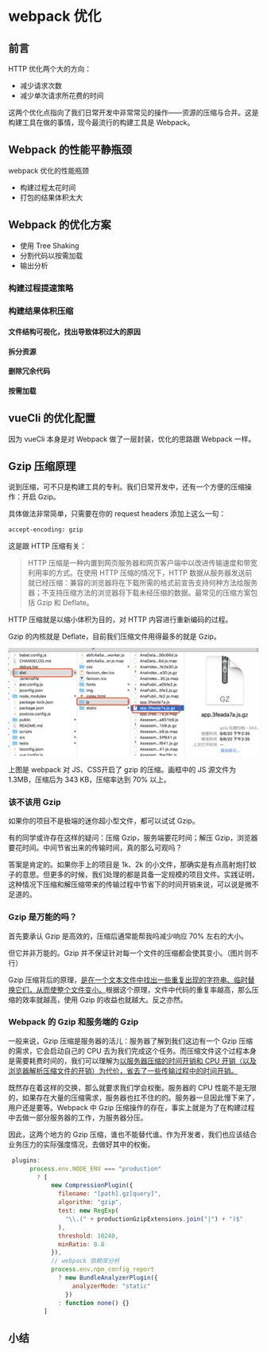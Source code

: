 # webpack 优化

## 前言

HTTP 优化两个大的方向：
- 减少请求次数
- 减少单次请求所花费的时间

这两个优化点指向了我们日常开发中非常常见的操作——资源的压缩与合并。这是构建工具在做的事情，现今最流行的构建工具是 Webpack。

## Webpack 的性能平静瓶颈

webpack 优化的性能瓶颈
- 构建过程太花时间
- 打包的结果体积太大

## Webpack  的优化方案

- 使用 Tree Shaking
- 分割代码以按需加载
- 输出分析

### 构建过程提速策略

### 构建结果体积压缩

#### 文件结构可视化，找出导致体积过大的原因

#### 拆分资源

#### 删除冗余代码

#### 按需加载

## vueCli 的优化配置

因为 vueCli 本身是对 Webpack 做了一层封装，优化的思路跟 Webpack 一样。

## Gzip 压缩原理

说到压缩，可不只是构建工具的专利。我们日常开发中，还有一个方便的压缩操作：开启 Gzip。

具体做法非常简单，只需要在你的 request headers 添加上这么一句：

```bash
accept-encoding: gzip
```

这是跟 HTTP 压缩有关：
> HTTP 压缩是一种内置到网页服务器和网页客户端中以改进传输速度和带宽利用率的方式。在使用 HTTP 压缩的情况下，HTTP 数据从服务器发送前就已经压缩：兼容的浏览器将在下载所需的格式前宣告支持何种方法给服务器；不支持压缩方法的浏览器将下载未经压缩的数据。最常见的压缩方案包括 Gzip 和 Deflate。

HTTP 压缩就是以缩小体积为目的，对 HTTP 内容进行重新编码的过程。

Gzip 的内核就是 Deflate，目前我们压缩文件用得最多的就是 Gzip。

![](../.vuepress/public/assets/2020-06-26-22-37-25-gzip.png)

上图是 webpack 对 JS、CSS开启了 gzip 的压缩。画框中的 JS 源文件为 1.3MB，压缩后为 343 KB，压缩率达到 70% 以上。

### 该不该用 Gzip

如果你的项目不是极端的迷你超小型文件，都可以试试 Gzip。

有的同学或许存在这样的疑问：压缩 Gzip，服务端要花时间；解压 Gzip，浏览器要花时间。中间节省出来的传输时间，真的那么可观吗？

答案是肯定的。如果你手上的项目是 1k、2k 的小文件，那确实是有点高射炮打蚊子的意思。但更多的时候，我们处理的都是具备一定规模的项目文件。实践证明，这种情况下压缩和解压缩带来的传输过程中节省下的时间开销来说，可以说是微不足道的。

### Gzip 是万能的吗？

首先要承认 Gzip 是高效的，压缩后通常能帮我吗减少响应 70% 左右的大小。

但它并非万能的。Gzip 并不保证针对每一个文件的压缩都会使其变小。（图片则不行）

Gzip 压缩背后的原理，<u>是在一个文本文件中找出一些重复出现的字符串、临时替换它们，从而使整个文件变小。</u>根据这个原理，文件中代码的重复率越高，那么压缩的效率就越高，使用 Gzip 的收益也就越大。反之亦然。

### Webpack 的 Gzip 和服务端的 Gzip

一般来说，Gzip 压缩是服务器的活儿：服务器了解到我们这边有一个 Gzip 压缩的需求，它会启动自己的 CPU 去为我们完成这个任务。而压缩文件这个过程本身是需要耗费时间的，我们可以理解为<u>以服务器压缩的时间开销和 CPU 开销（以及浏览器解析压缩文件的开销）为代价，省去了一些传输过程中的时间开销。</u>

既然存在着这样的交换，那么就要求我们学会权衡。服务器的 CPU 性能不是无限的，如果存在大量的压缩需求，服务器也扛不住的的。服务器一旦因此慢下来了，用户还是要等。Webpack 中 Gzip 压缩操作的存在，事实上就是为了在构建过程中去做一部分服务器的工作，为服务器分压。

因此，这两个地方的 Gzip 压缩，谁也不能替代谁。作为开发者，我们也应该结合业务压力的实际强度情况，去做好其中的权衡。

```js
 plugins:
      process.env.NODE_ENV === "production"
        ? [
            new CompressionPlugin({
              filename: "[path].gz[query]",
              algorithm: "gzip",
              test: new RegExp(
                "\\.(" + productionGzipExtensions.join("|") + ")$"
              ),
              threshold: 10240,
              minRatio: 0.8
            }),
            // webpack 依赖库分析
            process.env.npm_config_report
              ? new BundleAnalyzerPlugin({
                  analyzerMode: "static"
                })
              : function none() {}
          ]
```

## 小结

